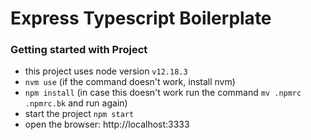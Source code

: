 # Express Typescript Boilerplate

### Getting started with Project

- this project uses node version `v12.18.3`
- `nvm use` (if the command doesn't work, install nvm)
- `npm install` (in case this doesn't work run the command `mv .npmrc .npmrc.bk` and run again)
- start the project `npm start`
- open the browser: http://localhost:3333


